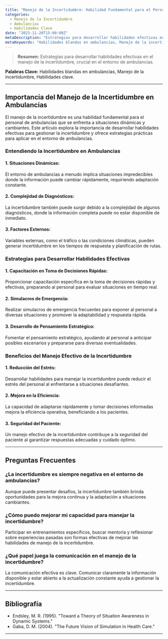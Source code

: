 ```yaml
---
title: "Manejo de la Incertidumbre: Habilidad Fundamental para el Personal de Ambulancias"
categories:
  - Manejo de la Incertidumbre
  - Ambulancias
  - Habilidades Clave
date: "2023-11-20T15:00:00Z"
metaDescription: "Estrategias para desarrollar habilidades efectivas en el manejo de la incertidumbre, crucial en el entorno de ambulancias."
metaKeywords: "Habilidades blandas en ambulancias, Manejo de la incertidumbre, Habilidades clave"
---
```


> **Resumen:** Estrategias para desarrollar habilidades efectivas en el manejo de la incertidumbre, crucial en el entorno de ambulancias.

**Palabras Clave:** Habilidades blandas en ambulancias, Manejo de la incertidumbre, Habilidades clave.

---

## Importancia del Manejo de la Incertidumbre en Ambulancias

El manejo de la incertidumbre es una habilidad fundamental para el personal de ambulancias que se enfrenta a situaciones dinámicas y cambiantes. Este artículo explora la importancia de desarrollar habilidades efectivas para gestionar la incertidumbre y ofrece estrategias prácticas para aplicar en el entorno de ambulancias.

### Entendiendo la Incertidumbre en Ambulancias

#### 1. **Situaciones Dinámicas:**
El entorno de ambulancias a menudo implica situaciones impredecibles donde la información puede cambiar rápidamente, requiriendo adaptación constante.

#### 2. **Complejidad de Diagnósticos:**
La incertidumbre también puede surgir debido a la complejidad de algunos diagnósticos, donde la información completa puede no estar disponible de inmediato.

#### 3. **Factores Externos:**
Variables externas, como el tráfico o las condiciones climáticas, pueden generar incertidumbre en los tiempos de respuesta y planificación de rutas.

### Estrategias para Desarrollar Habilidades Efectivas

#### 1. **Capacitación en Toma de Decisiones Rápidas:**
Proporcionar capacitación específica en la toma de decisiones rápidas y efectivas, preparando al personal para evaluar situaciones en tiempo real.

#### 2. **Simulacros de Emergencia:**
Realizar simulacros de emergencia frecuentes para exponer al personal a diversas situaciones y promover la adaptabilidad y respuesta rápida.

#### 3. **Desarrollo de Pensamiento Estratégico:**
Fomentar el pensamiento estratégico, ayudando al personal a anticipar posibles escenarios y prepararse para diversas eventualidades.

### Beneficios del Manejo Efectivo de la Incertidumbre

#### 1. **Reducción del Estrés:**
Desarrollar habilidades para manejar la incertidumbre puede reducir el estrés del personal al enfrentarse a situaciones desafiantes.

#### 2. **Mejora en la Eficiencia:**
La capacidad de adaptarse rápidamente y tomar decisiones informadas mejora la eficiencia operativa, beneficiando a los pacientes.

#### 3. **Seguridad del Paciente:**
Un manejo efectivo de la incertidumbre contribuye a la seguridad del paciente al garantizar respuestas adecuadas y cuidado óptimo.

---

## Preguntas Frecuentes

### ¿La incertidumbre es siempre negativa en el entorno de ambulancias?
Aunque puede presentar desafíos, la incertidumbre también brinda oportunidades para la mejora continua y la adaptación a situaciones cambiantes.

### ¿Cómo puedo mejorar mi capacidad para manejar la incertidumbre?
Participar en entrenamientos específicos, buscar mentoría y reflexionar sobre experiencias pasadas son formas efectivas de mejorar las habilidades de manejo de la incertidumbre.

### ¿Qué papel juega la comunicación en el manejo de la incertidumbre?
La comunicación efectiva es clave. Comunicar claramente la información disponible y estar abierto a la actualización constante ayuda a gestionar la incertidumbre.

---

## Bibliografía

- Endsley, M. R. (1995). "Toward a Theory of Situation Awareness in Dynamic Systems."
- Gaba, D. M. (2004). "The Future Vision of Simulation in Health Care."

---
